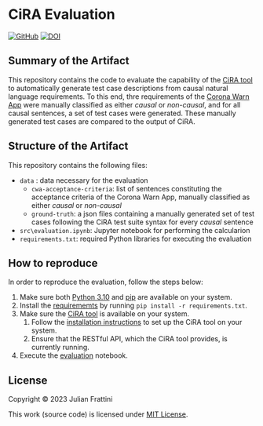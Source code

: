 # CiRA Evaluation

[![GitHub](https://img.shields.io/github/license/JulianFrattini/cira-eval)](./LICENSE)
[![DOI](https://zenodo.org/badge/DOI/10.5281/zenodo.8033165.svg)](https://doi.org/10.5281/zenodo.8033165)

## Summary of the Artifact

This repository contains the code to evaluate the capability of the [CiRA tool](https://github.com/JulianFrattini/cira) to automatically generate test case descriptions from causal natural language requirements. To this end, thre requirements of the [Corona Warn App](https://github.com/corona-warn-app/cwa-documentation/blob/main/scoping_document.md) were manually classified as either *causal* or *non-causal*, and for all causal sentences, a set of test cases were generated. These manually generated test cases are compared to the output of CiRA.

## Structure of the Artifact

This repository contains the following files:

* `data` : data necessary for the evaluation
  * `cwa-acceptance-criteria`: list of sentences constituting the acceptance criteria of the Corona Warn App, manually classified as either *causal* or *non-causal*
  * `ground-truth`: a json files containing a manually generated set of test cases following the CiRA test suite syntax for every *causal* sentence
* `src\evaluation.ipynb`: Jupyter notebook for performing the calcularion
* `requirements.txt`: required Python libraries for executing the evaluation

## How to reproduce

In order to reproduce the evaluation, follow the steps below:

1. Make sure both [Python 3.10](https://www.python.org/downloads/release/python-3100/) and [pip](https://pypi.org/project/pip/) are available on your system.
2. Install the [requirememts](./requirements.txt) by running `pip install -r requirements.txt`.
3. Make sure the [CiRA tool](https://github.com/JulianFrattini/cira) is available on your system.
    1. Follow the [installation instructions](https://github.com/JulianFrattini/cira/blob/main/README.md) to set up the CiRA tool on your system.
    2. Ensure that the RESTful API, which the CiRA tool provides, is currently running.
4. Execute the [evaluation](./src/evaluation.ipynb) notebook.

## License

Copyright © 2023 Julian Frattini

This work (source code) is licensed under  [MIT License](./LICENSE).